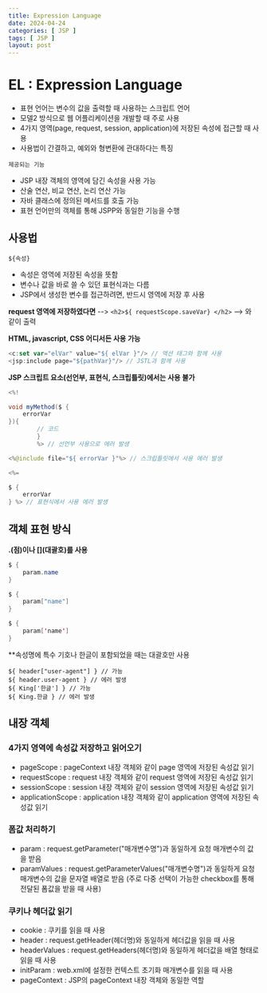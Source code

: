 ```yaml
---
title: Expression Language
date: 2024-04-24
categories: [ JSP ]
tags: [ JSP ]
layout: post
---
```


# EL : Expression Language

* 표현 언어는 변수의 값을 출력할 때 사용하는 스크립트 언어
* 모델2 방식으로 웹 어플리케이션을 개발할 때 주로 사용
* 4가지 영역(page, request, session, application)에 저장된 속성에 접근할 때 사용
* 사용법이 간결하고, 예외와 형변환에 관대하다는 특징

`제공되는 기능`

* JSP 내장 객체의 영역에 담긴 속성을 사용 가능
* 산술 연산, 비교 연산, 논리 연산 가능
* 자바 클래스에 정의된 메서드를 호출 가능
* 표현 언어만의 객체를 통해 JSPP와 동일한 기능을 수행

## 사용법

`${속성}`

* 속성은 영역에 저장된 속성을 뜻함
* 변수나 값을 바로 쓸 수 있던 표현식과는 다름
* JSP에서 생성한 변수를 접근하려면, 반드시 영역에 저장 후 사용

**request 영역에 저장하였다면** --> `<h2>${ requestScope.saveVar} </h2>` --> 와 같이 출력

**HTML, javascript, CSS 어디서든 사용 가능**

```javascript
<c:set var="elVar" value="${ elVar }"/> // 액션 태그와 함께 사용
<jsp:include page="${pathVar}"/> // JSTL과 함께 사용
```

**JSP 스크립트 요소(선언부, 표현식, 스크립틀릿)에서는 사용 불가**

```java
<%!

void myMethod($ {
    errorVar
}){
        // 코드
        }
        %> // 선언부 사용으로 에러 발생

<%@include file="${ errorVar }"%> // 스크립틀릿에서 사용 에러 발생

<%=

$ {
    errorVar
} %> // 표현식에서 사용 에러 발생
```

## 객체 표현 방식

**.(점)이나 \[](대괄호)를 사용**

```java
$ {
    param.name
}

$ {
    param["name"]
}

$ {
    param['name']
}
```

**속성명에 특수 기호나 한글이 포함되었을 때는 대괄호만 사용

```javas
${ header["user-agent"] } // 가능
${ header.user-agent } // 에러 발생
${ King['한글'] } // 가능
${ King.한글 } // 에러 발생
```

## 내장 객체

### 4가지 영역에 속성값 저장하고 읽어오기

* pageScope : pageContext 내장 객체와 같이 page 영역에 저장된 속성값 읽기
* requestScope : request 내장 객체와 같이 request 영역에 저장된 속성값 읽기
* sessionScope : session 내장 객체와 같이 session 영역에 저장된 속성값 읽기
* applicationScope : application 내장 객체와 같이 application 영역에 저장된 속성값 읽기

### 폼값 처리하기

* param : request.getParameter("매개변수명")과 동일하게 요청 매개변수의 값을 받음
* paramValues : request.getParameterValues("매개변수명")과 동일하게 요청 매개변수의 값을 문자열 배열로 받음 (주로 다중 선택이 가능한 checkbox를 통해 전달된 폼값을 받을
  때 사용)

### 쿠키나 헤더값 읽기

* cookie : 쿠키를 읽을 때 사용
* header : request.getHeader(헤더명)와 동일하게 헤더값을 읽을 때 사용
* headerValues : request.getHeaders(헤더명)와 동일하게 헤더값을 배열 형태로 읽을 때 사용
* initParam : web.xml에 설정한 컨텍스트 초기화 매개변수를 읽을 때 사용
* pageContext : JSP의 pageContext 내장 객체와 동일한 역할